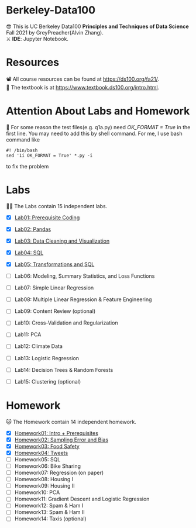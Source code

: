 # Berkeley-Data100
😎 This is UC Berkeley Data100 **Principles and Techniques of Data Science** Fall 2021 by GreyPreacher(Alvin Zhang).  
⚔ **IDE**: Jupyter Notebook.

# Resources
📽 All course resources can be found at https://ds100.org/fa21/.  
📖 The textbook is at https://www.textbook.ds100.org/intro.html.

# Attention About Labs and Homework
🎃 For some reason the test files(e.g. q1a.py) need *OK_FORMAT = True* in the first line. You may need to add this by shell command. For me, I use bash command like  

    #! /bin/bash  
    sed '1i OK_FORMAT = True' *.py -i  

to fix the problem

# Labs
🐱‍👓 The Labs contain 15 independent labs. 

- [x] [Lab01: Prerequisite Coding](https://github.com/GreyPreacher/Berkeley-Data100/tree/main/Lab/lab01)
- [x] [Lab02: Pandas](https://github.com/GreyPreacher/Berkeley-Data100/tree/main/Lab/lab02)
- [x] [Lab03: Data Cleaning and Visualization](https://github.com/GreyPreacher/Berkeley-Data100/tree/main/Lab/lab03)
- [x] [Lab04: SQL](https://github.com/GreyPreacher/Berkeley-Data100/tree/main/Lab/lab04)
- [x] [Lab05: Transformations and SQL](https://github.com/GreyPreacher/Berkeley-Data100/tree/main/Lab/lab05) 
- [ ] Lab06: Modeling, Summary Statistics, and Loss Functions
- [ ] Lab07: Simple Linear Regression
- [ ] Lab08: Multiple Linear Regression & Feature Engineering
- [ ] Lab09: Content Review (optional)
- [ ] Lab10: Cross-Validation and Regularization
- [ ] Lab11: PCA
- [ ] Lab12: Climate Data 
- [ ] Lab13: Logistic Regression
- [ ] Lab14: Decision Trees & Random Forests
- [ ] Lab15: Clustering (optional)


# Homework
🐱 The Homework contain 14 independent homework. 

- [x] [Homework01: Intro + Prerequisites](https://github.com/GreyPreacher/Berkeley-Data100/tree/main/Homework/hw1)
- [x] [Homework02: Sampling Error and Bias](https://github.com/GreyPreacher/Berkeley-Data100/tree/main/Homework/hw2)
- [x] [Homework03: Food Safety](https://github.com/GreyPreacher/Berkeley-Data100/tree/main/Homework/hw3)
- [x] [Homework04: Tweets](https://github.com/GreyPreacher/Berkeley-Data100/tree/main/Homework/hw4)
- [ ] Homework05: SQL
- [ ] Homework06: Bike Sharing
- [ ] Homework07: Regression (on paper)
- [ ] Homework08: Housing I 
- [ ] Homework09: Housing II
- [ ] Homework10: PCA
- [ ] Homework11: Gradient Descent and Logistic Regression
- [ ] Homework12: Spam & Ham I 
- [ ] Homework13: Spam & Ham II
- [ ] Homework14: Taxis (optional)
